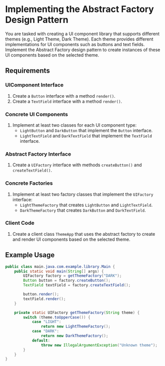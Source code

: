 # Implementing the Abstract Factory Design Pattern

You are tasked with creating a UI component library that supports different themes (e.g., Light Theme, Dark Theme). Each theme provides different implementations for UI components such as buttons and text fields. Implement the Abstract Factory design pattern to create instances of these UI components based on the selected theme.

## Requirements

### UIComponent Interface

1. Create a `Button` interface with a method `render()`.
2. Create a `TextField` interface with a method `render()`.

### Concrete UI Components

1. Implement at least two classes for each UI component type:
    - `LightButton` and `DarkButton` that implement the `Button` interface.
    - `LightTextField` and `DarkTextField` that implement the `TextField` interface.

### Abstract Factory Interface

1. Create a `UIFactory` interface with methods `createButton()` and `createTextField()`.

### Concrete Factories

1. Implement at least two factory classes that implement the `UIFactory` interface:
    - `LightThemeFactory` that creates `LightButton` and `LightTextField`.
    - `DarkThemeFactory` that creates `DarkButton` and `DarkTextField`.

### Client Code

1. Create a client class `ThemeApp` that uses the abstract factory to create and render UI components based on the selected theme.

## Example Usage

```java
public class main.java.com.example.library.Main {
    public static void main(String[] args) {
        UIFactory factory = getThemeFactory("DARK");
        Button button = factory.createButton();
        TextField textField = factory.createTextField();

        button.render();
        textField.render();
    }

    private static UIFactory getThemeFactory(String theme) {
        switch (theme.toUpperCase()) {
            case "LIGHT":
                return new LightThemeFactory();
            case "DARK":
                return new DarkThemeFactory();
            default:
                throw new IllegalArgumentException("Unknown theme");
        }
    }
}
